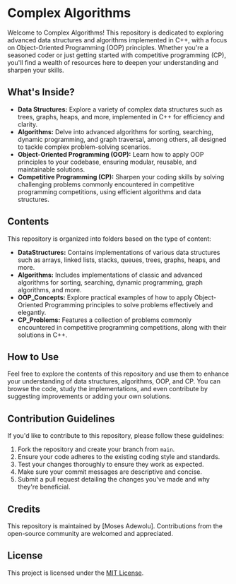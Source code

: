 # Complex Algorithms

Welcome to Complex Algorithms! This repository is dedicated to exploring advanced data structures and algorithms implemented in C++, with a focus on Object-Oriented Programming (OOP) principles. Whether you're a seasoned coder or just getting started with competitive programming (CP), you'll find a wealth of resources here to deepen your understanding and sharpen your skills.

## What's Inside?

- **Data Structures:** Explore a variety of complex data structures such as trees, graphs, heaps, and more, implemented in C++ for efficiency and clarity.
- **Algorithms:** Delve into advanced algorithms for sorting, searching, dynamic programming, and graph traversal, among others, all designed to tackle complex problem-solving scenarios.
- **Object-Oriented Programming (OOP):** Learn how to apply OOP principles to your codebase, ensuring modular, reusable, and maintainable solutions.
- **Competitive Programming (CP):** Sharpen your coding skills by solving challenging problems commonly encountered in competitive programming competitions, using efficient algorithms and data structures.

## Contents

This repository is organized into folders based on the type of content:

- **DataStructures:** Contains implementations of various data structures such as arrays, linked lists, stacks, queues, trees, graphs, heaps, and more.
- **Algorithms:** Includes implementations of classic and advanced algorithms for sorting, searching, dynamic programming, graph algorithms, and more.
- **OOP_Concepts:** Explore practical examples of how to apply Object-Oriented Programming principles to solve problems effectively and elegantly.
- **CP_Problems:** Features a collection of problems commonly encountered in competitive programming competitions, along with their solutions in C++.

## How to Use

Feel free to explore the contents of this repository and use them to enhance your understanding of data structures, algorithms, OOP, and CP. You can browse the code, study the implementations, and even contribute by suggesting improvements or adding your own solutions.

## Contribution Guidelines

If you'd like to contribute to this repository, please follow these guidelines:

1. Fork the repository and create your branch from `main`.
2. Ensure your code adheres to the existing coding style and standards.
3. Test your changes thoroughly to ensure they work as expected.
4. Make sure your commit messages are descriptive and concise.
5. Submit a pull request detailing the changes you've made and why they're beneficial.

## Credits

This repository is maintained by [Moses Adewolu]. Contributions from the open-source community are welcomed and appreciated.

## License

This project is licensed under the [MIT License](https://github.com/MosesTheRedSea/Complex_Algorithims/blob/main/LICENSE).
